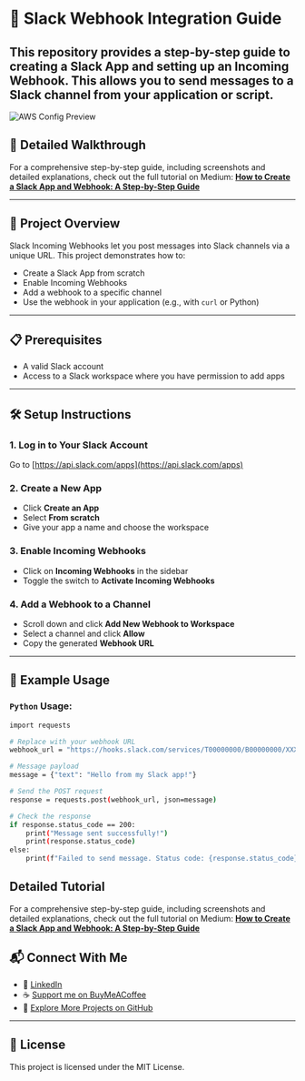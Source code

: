 # 🔔 Slack Webhook Integration Guide

This repository provides a step-by-step guide to creating a Slack App and setting up an Incoming Webhook. This allows you to send messages to a Slack channel from your application or script.
---
![AWS Config Preview](https://github.com/aatikah/aws-config-auto-remediation/blob/main/slack.png)

## 📖 Detailed Walkthrough
For a comprehensive step-by-step guide, including screenshots and detailed explanations, check out the full tutorial on Medium:
[**How to Create a Slack App and Webhook: A Step-by-Step Guide**](https://medium.com/@abuabdillah5444/how-to-create-a-slack-app-and-webhook-a-step-by-step-guide-db360aae7777)

---

## 🚀 Project Overview

Slack Incoming Webhooks let you post messages into Slack channels via a unique URL. This project demonstrates how to:

- Create a Slack App from scratch
- Enable Incoming Webhooks
- Add a webhook to a specific channel
- Use the webhook in your application (e.g., with `curl` or Python)

---

## 📋 Prerequisites

- A valid Slack account
- Access to a Slack workspace where you have permission to add apps

---

## 🛠️ Setup Instructions

### 1. Log in to Your Slack Account

Go to [https://api.slack.com/apps](https://api.slack.com/apps)

### 2. Create a New App

- Click **Create an App**
- Select **From scratch**
- Give your app a name and choose the workspace

### 3. Enable Incoming Webhooks

- Click on **Incoming Webhooks** in the sidebar
- Toggle the switch to **Activate Incoming Webhooks**

### 4. Add a Webhook to a Channel

- Scroll down and click **Add New Webhook to Workspace**
- Select a channel and click **Allow**
- Copy the generated **Webhook URL**

---

## 🧪 Example Usage

### `Python` Usage:

```bash
import requests

# Replace with your webhook URL
webhook_url = "https://hooks.slack.com/services/T00000000/B00000000/XXXXXXXXXXXXXXXXXXXXXXXX"

# Message payload
message = {"text": "Hello from my Slack app!"}

# Send the POST request
response = requests.post(webhook_url, json=message)

# Check the response
if response.status_code == 200:
    print("Message sent successfully!")
    print(response.status_code)
else:
    print(f"Failed to send message. Status code: {response.status_code}")
```

## Detailed Tutorial
For a comprehensive step-by-step guide, including screenshots and detailed explanations, check out the full tutorial on Medium:
[**How to Create a Slack App and Webhook: A Step-by-Step Guide**](https://medium.com/@abuabdillah5444/how-to-create-a-slack-app-and-webhook-a-step-by-step-guide-db360aae7777)

## 📬 Connect With Me
- 💼 [LinkedIn](https://www.linkedin.com/in/abdulhakeem-sulaiman/)
- ☕ [Support me on BuyMeACoffee](https://buymeacoffee.com/aatikah)
- 🧪 [Explore More Projects on GitHub](https://github.com/aatikah)

---

## 📜 License
This project is licensed under the MIT License.
